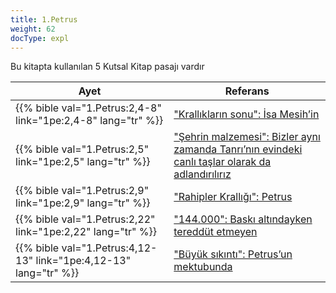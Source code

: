 ```yaml
---
title: 1.Petrus
weight: 62
docType: expl
---
```


Bu kitapta kullanılan 5 Kutsal Kitap pasajı vardır

| Ayet | Referans |
|-------|-----------|
| {{% bible val="1.Petrus:2,4-8" link="1pe:2,4-8" lang="tr" %}} | ["Krallıkların sonu": İsa Mesih’in](/expl/../expl/bible/daniel/the-four-kingdoms-in-daniel#bcbd) |
| {{% bible val="1.Petrus:2,5" link="1pe:2,5" lang="tr" %}} | ["Şehrin malzemesi": Bizler aynı zamanda Tanrı’nın evindeki canlı taşlar olarak da adlandırılırız](/expl/../expl/content/paradise/the-new-jerusalem#8562) |
| {{% bible val="1.Petrus:2,9" link="1pe:2,9" lang="tr" %}} | ["Rahipler Krallığı": Petrus](/expl/../expl/background/israel/the-church-is-part-of-israel#6e15) |
| {{% bible val="1.Petrus:2,22" link="1pe:2,22" lang="tr" %}} | ["144.000": Baskı altındayken tereddüt etmeyen](/expl/../expl/content/harvest/gods-army-and-the-seven-angels#181d) |
| {{% bible val="1.Petrus:4,12-13" link="1pe:4,12-13" lang="tr" %}} | ["Büyük sıkıntı": Petrus’un mektubunda](/expl/../expl/content/army/the-end-time-and-the-great-tribulation#ef13) |
